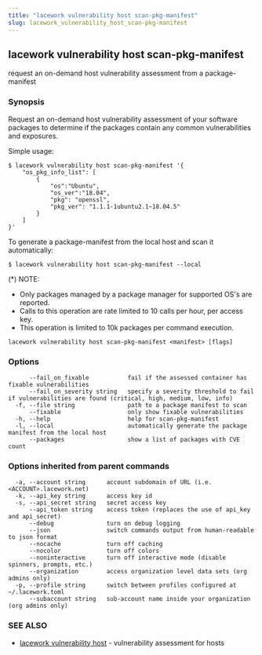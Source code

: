 ```yaml
---
title: "lacework vulnerability host scan-pkg-manifest"
slug: lacework_vulnerability_host_scan-pkg-manifest
---
```


## lacework vulnerability host scan-pkg-manifest

request an on-demand host vulnerability assessment from a package-manifest

### Synopsis

Request an on-demand host vulnerability assessment of your software packages to
determine if the packages contain any common vulnerabilities and exposures.

Simple usage:

    $ lacework vulnerability host scan-pkg-manifest '{
        "os_pkg_info_list": [
            {
                "os":"Ubuntu",
                "os_ver":"18.04",
                "pkg": "openssl",
                "pkg_ver": "1.1.1-1ubuntu2.1~18.04.5"
            }
        ]
    }'

To generate a package-manifest from the local host and scan it automatically:

    $ lacework vulnerability host scan-pkg-manifest --local

(*) NOTE:
 - Only packages managed by a package manager for supported OS's are reported.
 - Calls to this operation are rate limited to 10 calls per hour, per access key.
 - This operation is limited to 10k packages per command execution.

```
lacework vulnerability host scan-pkg-manifest <manifest> [flags]
```

### Options

```
      --fail_on_fixable           fail if the assessed container has fixable vulnerabilities
      --fail_on_severity string   specify a severity threshold to fail if vulnerabilities are found (critical, high, medium, low, info)
  -f, --file string               path to a package manifest to scan
      --fixable                   only show fixable vulnerabilities
  -h, --help                      help for scan-pkg-manifest
  -l, --local                     automatically generate the package manifest from the local host
      --packages                  show a list of packages with CVE count
```

### Options inherited from parent commands

```
  -a, --account string      account subdomain of URL (i.e. <ACCOUNT>.lacework.net)
  -k, --api_key string      access key id
  -s, --api_secret string   secret access key
      --api_token string    access token (replaces the use of api_key and api_secret)
      --debug               turn on debug logging
      --json                switch commands output from human-readable to json format
      --nocache             turn off caching
      --nocolor             turn off colors
      --noninteractive      turn off interactive mode (disable spinners, prompts, etc.)
      --organization        access organization level data sets (org admins only)
  -p, --profile string      switch between profiles configured at ~/.lacework.toml
      --subaccount string   sub-account name inside your organization (org admins only)
```

### SEE ALSO

* [lacework vulnerability host](lacework_vulnerability_host.md)	 - vulnerability assessment for hosts

